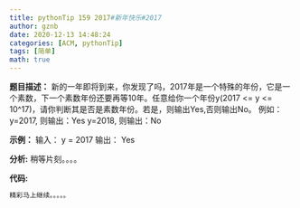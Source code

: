 ```yaml
---
title: pythonTip 159 2017#新年快乐#2017
author: gznb
date: 2020-12-13 14:48:24
categories: [ACM, pythonTip]
tags: [简单]
math: true
---
```


**题目描述：**
新的一年即将到来，你发现了吗，2017年是一个特殊的年份，它是一个素数，下一个素数年份还要再等10年。任意给你一个年份y(2017 <= y <= 10^17)，请你判断其是否是素数年份。若是，则输出Yes,否则输出No。
例如：
y=2017, 则输出：Yes
y=2018, 则输出：No

**示例：**
输入：
y = 2017
输出：
Yes


**分析:**
稍等片刻。。。。

**代码:**
```python
精彩马上继续。。。。。
```
